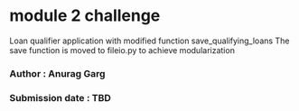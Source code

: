 # module 2 challenge
Loan qualifier application with modified function save_qualifying_loans
The save function is moved to fileio.py to achieve modularization
### Author : Anurag Garg
### Submission date : TBD
